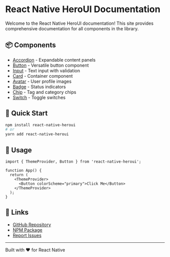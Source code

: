 # React Native HeroUI Documentation

Welcome to the React Native HeroUI documentation! This site provides comprehensive documentation for all components in the library.

## 📦 Components

- [Accordion](./components/accordion.html) - Expandable content panels
- [Button](./components/button.html) - Versatile button component
- [Input](./components/input.html) - Text input with validation
- [Card](./components/card.html) - Container component
- [Avatar](./components/avatar.html) - User profile images
- [Badge](./components/badge.html) - Status indicators
- [Chip](./components/chip.html) - Tag and category chips
- [Switch](./components/switch.html) - Toggle switches

## 🚀 Quick Start

```bash
npm install react-native-heroui
# or
yarn add react-native-heroui
```

## 📖 Usage

```tsx
import { ThemeProvider, Button } from 'react-native-heroui';

function App() {
  return (
    <ThemeProvider>
      <Button colorScheme="primary">Click Me</Button>
    </ThemeProvider>
  );
}
```

## 🔗 Links

- [GitHub Repository](https://github.com/adityakmr7/react-native-heroui)
- [NPM Package](https://www.npmjs.com/package/react-native-heroui)
- [Report Issues](https://github.com/adityakmr7/react-native-heroui/issues)

---

Built with ❤️ for React Native
